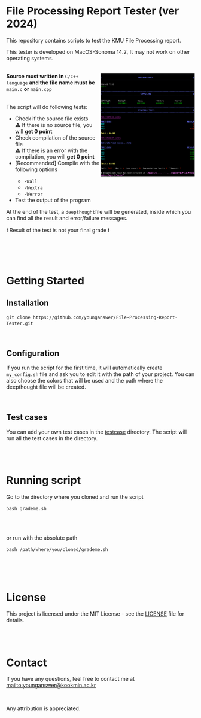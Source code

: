 # File Processing Report Tester (ver 2024)

This repository contains scripts to test the KMU File Processing report.

This tester is developed on MacOS-Sonoma 14.2, It may not work on other operating systems.

</br>

<img align="right" src="./assets/result.png" width="50%"/>

<div>
	<strong>Source must written in </strong>
	<code>C/C++ language</code> 
	<strong>and the file name must be </strong>
	<code>main.c</code> 
	<strong>or </strong>
	<code>main.cpp</code>
	</br>
	</br>
	<p>The script will do following tests:</p>
	<ul>
		<li>
			Check if the source file exists
			</br>
			⚠️ If there is no source file, you will <strong>get 0 point</strong>
		</li>
		<li>
			Check compilation of the source file
			</br>
			⚠️ If there is an error with the compilation, you will <strong>get 0 point</strong>
		</li>
		<li>[Recommended] Compile with the following options</li>
	    <ul>
	    	<li><code>-Wall</code></li>
	    	<li><code>-Wextra</code></li>
	    	<li><code>-Werror</code></li>
		</ul>
		<li>Test the output of the program</li>
	</ul>
	<p>At the end of the test, a <code>deepthought</code>file will be generated, inside which you can find all the result and error/failure messages.</p>
	<p>❗️ Result of the test is not your final grade ❗️</p>
</div>

</br>
</br>
</br>

# Getting Started

## Installation

```
git clone https://github.com/younganswer/File-Processing-Report-Tester.git
```

</br>

## Configuration

If you run the script for the first time, it will automatically create `my_config.sh` file and ask you to edit it with the path of your project. You can also choose the colors that will be used and the path where the deepthought file will be created.

</br>

## Test cases

You can add your own test cases in the [testcase](testcase) directory. The script will run all the test cases in the directory.

</br>
</br>

# Running script

Go to the directory where you cloned and run the script

```
bash grademe.sh
```

</br>
</br>

or run with the absolute path

```
bash /path/where/you/cloned/grademe.sh
```

</br>
</br>
</br>

# License

This project is licensed under the MIT License - see the [LICENSE](LICENSE) file for details.

</br>
</br>

# Contact

If you have any questions, feel free to contact me at <mailto:younganswer@kookmin.ac.kr>

</br>

Any attribution is appreciated.
